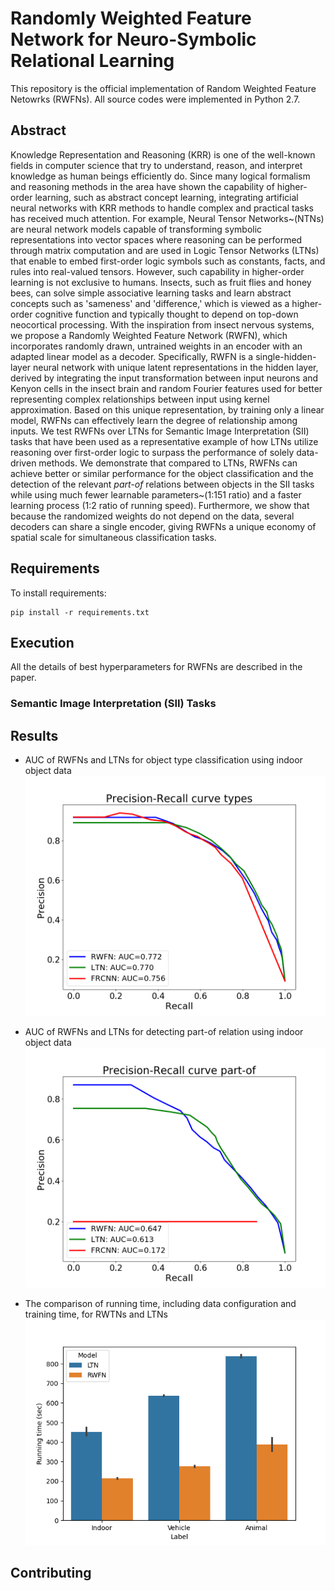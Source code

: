 # Randomly Weighted Feature Network for Neuro-Symbolic Relational Learning

This repository is the official implementation of Random Weighted Feature Netowrks (RWFNs). All source codes were
implemented in Python 2.7.

## Abstract

Knowledge Representation and Reasoning (KRR) is one of the well-known fields in computer science that try to understand,
reason, and interpret knowledge as human beings efficiently do. Since many logical formalism and reasoning methods in
the area have shown the capability of higher-order learning, such as abstract concept learning, integrating artificial
neural networks with KRR methods to handle complex and practical tasks has received much attention. For example, Neural
Tensor Networks~(NTNs) are neural network models capable of transforming symbolic representations into vector spaces
where reasoning can be performed through matrix computation and are used in Logic Tensor Networks (LTNs) that enable to
embed first-order logic symbols such as constants, facts, and rules into real-valued tensors. However, such capability
in higher-order learning is not exclusive to humans. Insects, such as fruit flies and honey bees, can solve simple
associative learning tasks and learn abstract concepts such as 'sameness' and 'difference,' which is viewed as a
higher-order cognitive function and typically thought to depend on top-down neocortical processing. With the inspiration
from insect nervous systems, we propose a Randomly Weighted Feature Network (RWFN), which incorporates randomly drawn,
untrained weights in an encoder with an adapted linear model as a decoder. Specifically, RWFN is a single-hidden-layer
neural network with unique latent representations in the hidden layer, derived by integrating the input transformation
between input neurons and Kenyon cells in the insect brain and random Fourier features used for better representing
complex relationships between input using kernel approximation. Based on this unique representation, by training only a
linear model, RWFNs can effectively learn the degree of relationship among inputs. We test RWFNs over LTNs for Semantic
Image Interpretation (SII) tasks that have been used as a representative example of how LTNs utilize reasoning over
first-order logic to surpass the performance of solely data-driven methods. We demonstrate that compared to LTNs, RWFNs
can achieve better or similar performance for the object classification and the detection of the relevant *part-of*
relations between objects in the SII tasks while using much fewer learnable parameters~(1:151 ratio) and a faster
learning process (1:2 ratio of running speed). Furthermore, we show that because the randomized weights do not depend on
the data, several decoders can share a single encoder, giving RWFNs a unique economy of spatial scale for simultaneous
classification tasks.

## Requirements

To install requirements:

```setup
pip install -r requirements.txt
```

## Execution

All the details of best hyperparameters for RWFNs are described in the paper.

### Semantic Image Interpretation (SII) Tasks



## Results

- AUC of RWFNs and LTNs for object type classification using indoor object data
![AUC of RWFNs and LTNs for object type classification](https://github.com/jyhong0304/SII/blob/master/figures/indoor_object_type_classification.png)

- AUC of RWFNs and LTNs for detecting part-of relation using indoor object data
![AUC of RWFNs and LTNs for detecting part-of relation](https://github.com/jyhong0304/SII/blob/master/figures/indoor_part-of_detection.png)

- The comparison of running time, including data configuration and training time, for RWTNs and LTNs
![The comparison of running time, including data configuration and training time, for RWTNs and LTNs](https://github.com/jyhong0304/SII/blob/master/figures/running_time_comparison.png)

## Contributing

